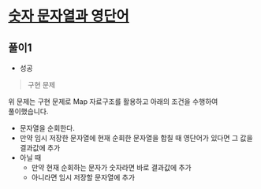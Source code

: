 # [숫자 문자열과 영단어](https://programmers.co.kr/learn/courses/30/lessons/81301)

## 풀이1
- 성공

> 구현 문제

위 문제는 구현 문제로 Map 자료구조를 활용하고 아래의 조건을 수행하여\
풀이했습니다.
- 문자열을 순회한다.
- 만약 임시 저장한 문자열에 현재 순회한 문자열을 합칠 때 영단어가 있다면 그 값을 결과값에 추가
- 아닐 때
  - 만약 현재 순회하는 문자가 숫자라면 바로 결과값에 추가
  - 아니라면 임시 저장할 문자열에 추가
